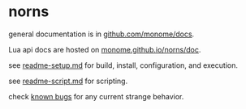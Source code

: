 # norns

general documentation is in [github.com/monome/docs](https://github.com/monome/docs).

Lua api docs are hosted on [monome.github.io/norns/doc](https://monome.github.io/norns/doc/).

see [readme-setup.md](readme-setup.md) for build, install, configuration, and execution.

see [readme-script.md](readme-script.md) for scripting.

check [known bugs](https://github.com/monome/norns/wiki/known-bugs) for any current strange behavior.
